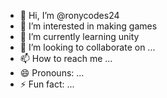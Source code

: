 - 👋 Hi, I’m @ronycodes24
- 👀 I’m interested in making games
- 🌱 I’m currently learning unity
- 💞️ I’m looking to collaborate on ...
- 📫 How to reach me ...
- 😄 Pronouns: ...
- ⚡ Fun fact: ...

<!---
ronycodes24/ronycodes24 is a ✨ special ✨ repository because its `README.md` (this file) appears on your GitHub profile.
You can click the Preview link to take a look at your changes.
--->
